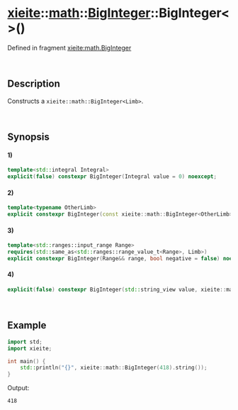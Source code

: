 # [xieite](../../../../../xieite.md)\:\:[math](../../../../../math.md)\:\:[BigInteger<Limb>](../../../big_integer.md)\:\:BigInteger\<\>\(\)
Defined in fragment [xieite:math.BigInteger](../../../../../../../src/math/big_integer.cpp)

&nbsp;

## Description
Constructs a `xieite::math::BigInteger<Limb>`.

&nbsp;

## Synopsis
#### 1)
```cpp
template<std::integral Integral>
explicit(false) constexpr BigInteger(Integral value = 0) noexcept;
```
#### 2)
```cpp
template<typename OtherLimb>
explicit constexpr BigInteger(const xieite::math::BigInteger<OtherLimb>& value) noexcept;
```
#### 3)
```cpp
template<std::ranges::input_range Range>
requires(std::same_as<std::ranges::range_value_t<Range>, Limb>)
explicit constexpr BigInteger(Range&& range, bool negative = false) noexcept;
```
#### 4)
```cpp
explicit(false) constexpr BigInteger(std::string_view value, xieite::math::SignedSize radix = 10, xieite::strings::NumberComponents components = xieite::strings::NumberComponents()) noexcept;
```

&nbsp;

## Example
```cpp
import std;
import xieite;

int main() {
    std::println("{}", xieite::math::BigInteger(418).string());
}
```
Output:
```
418
```
